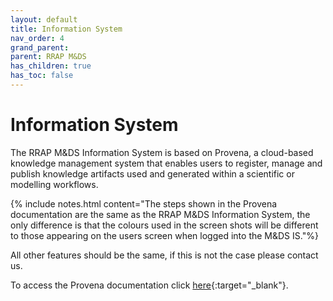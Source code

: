 ```yaml
---
layout: default
title: Information System
nav_order: 4
grand_parent:
parent: RRAP M&DS
has_children: true
has_toc: false
---
```


# Information System

The RRAP M&DS Information System is based on Provena, a cloud-based knowledge management system that enables users to register, manage and publish knowledge artifacts used and generated within a scientific or modelling workflows.

{% include notes.html content="The steps shown in the Provena documentation are the same as the RRAP M&DS Information System, the only difference is that the colours used in the screen shots will be different to those appearing on the users screen when logged into the M&DS IS."%}

All other features should be the same, if this is not the case please contact us.

To access the Provena documentation click [here](https://docs.provena.io/){:target="\_blank"}.
